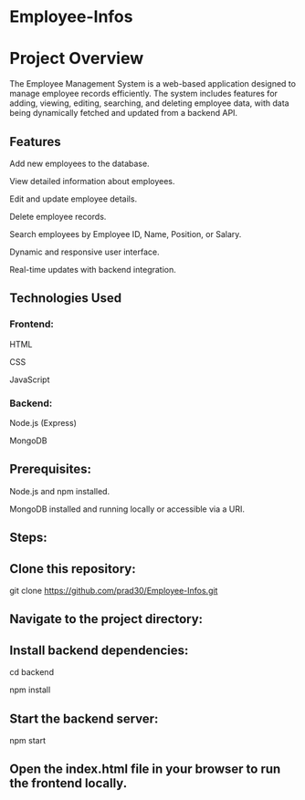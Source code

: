 # Employee-Infos
# Project Overview
The Employee Management System is a web-based application designed to manage employee records efficiently. The system includes features for adding, viewing, editing, searching, and deleting employee data, with data being dynamically fetched and updated from a backend API.

## Features

Add new employees to the database.

View detailed information about employees.

Edit and update employee details.

Delete employee records.

Search employees by Employee ID, Name, Position, or Salary.

Dynamic and responsive user interface.

Real-time updates with backend integration.

## Technologies Used

### Frontend:

HTML

CSS

JavaScript

### Backend:

Node.js (Express)

MongoDB

## Prerequisites:

Node.js and npm installed.

MongoDB installed and running locally or accessible via a URI.

## Steps:

## Clone this repository:

git clone https://github.com/prad30/Employee-Infos.git

## Navigate to the project directory:

## Install backend dependencies:

cd backend

npm install

## Start the backend server:

npm start

## Open the index.html file in your browser to run the frontend locally.
